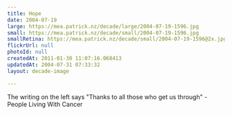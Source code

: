```yaml
---
title: Hope
date: 2004-07-19
large: https://mea.patrick.nz/decade/large/2004-07-19-1596.jpg
small: https://mea.patrick.nz/decade/small/2004-07-19-1596.jpg
smallRetina: https://mea.patrick.nz/decade/small/2004-07-19-1596@2x.jpg
flickrUrl: null
photoId: null
createdAt: 2011-01-30 11:07:16.068413
updatedAt: 2004-07-31 07:33:32
layout: decade-image

---
```

The writing on the left says "Thanks to all those who get us through" - People Living With Cancer

